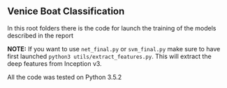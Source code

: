  
## Venice Boat Classification


In this root folders there is the code for launch the training of the models described in the report


__NOTE:__ If you want to use `net_final.py` or `svm_final.py` make sure to have first launched `python3 utils/extract_features.py`. This will extract the deep features from Inception v3.


All the code was tested on Python 3.5.2
